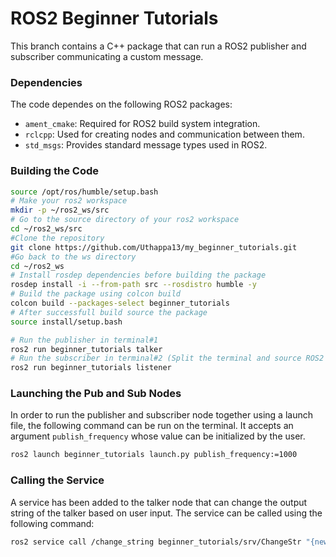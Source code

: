 # ROS2 Beginner Tutorials

This branch contains a C++ package that can run a ROS2 publisher and subscriber communicating a custom message.

### Dependencies
The code dependes on the following ROS2 packages:  
 - `ament_cmake`: Required for ROS2 build system integration.
 - `rclcpp`: Used for creating nodes and communication between them.
 - `std_msgs`: Provides standard message types used in ROS2.

### Building the Code

```bash
source /opt/ros/humble/setup.bash
# Make your ros2 workspace
mkdir -p ~/ros2_ws/src
# Go to the source directory of your ros2 workspace
cd ~/ros2_ws/src
#Clone the repository
git clone https://github.com/Uthappa13/my_beginner_tutorials.git
#Go back to the ws directory
cd ~/ros2_ws
# Install rosdep dependencies before building the package
rosdep install -i --from-path src --rosdistro humble -y
# Build the package using colcon build
colcon build --packages-select beginner_tutorials
# After successfull build source the package
source install/setup.bash

# Run the publisher in terminal#1
ros2 run beginner_tutorials talker
# Run the subscriber in terminal#2 (Split the terminal and source ROS2 and the workspace setup.bash)
ros2 run beginner_tutorials listener 
```

### Launching the Pub and Sub Nodes

In order to run the publisher and subscriber node together using a launch file, the following command can be run on the terminal. It accepts an argument `publish_frequency` whose value can be initialized by the user.

```bash
ros2 launch beginner_tutorials launch.py publish_frequency:=1000
```

### Calling the Service

A service has been added to the talker node that can change the output string of the talker based on user input. The service can be called using the following command:

```bash
ros2 service call /change_string beginner_tutorials/srv/ChangeStr "{new_string: My Custom Input}"
```

### 